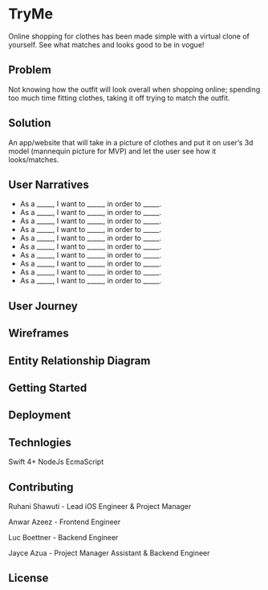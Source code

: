 # TryMe
Online shopping for clothes has been made simple with a virtual clone of yourself. See what matches and looks good to be in vogue! 

## Problem
Not knowing how the outfit will look overall when shopping online; spending too much time fitting clothes, taking it off trying to match the outfit.
## Solution
An app/website that will take in a picture of clothes and put it on user’s 3d model (mannequin picture for MVP) and let the user see how it looks/matches.


## User Narratives
 - As a _____, I want to _____, in order to _____.
 - As a _____, I want to _____, in order to _____.
 - As a _____, I want to _____, in order to _____.
 - As a _____, I want to _____, in order to _____.
 - As a _____, I want to _____, in order to _____.
 - As a _____, I want to _____, in order to _____.
 - As a _____, I want to _____, in order to _____.
 - As a _____, I want to _____, in order to _____.
 - As a _____, I want to _____, in order to _____.
 - As a _____, I want to _____, in order to _____.
 
## User Journey

## Wireframes

## Entity Relationship Diagram

## Getting Started

## Deployment

## Technlogies
Swift 4+
NodeJs
EcmaScript

## Contributing

Ruhani Shawuti - Lead iOS Engineer & Project Manager

Anwar Azeez - Frontend Engineer 

Luc Boettner - Backend Engineer 

Jayce Azua - Project Manager Assistant & Backend Engineer

## License

